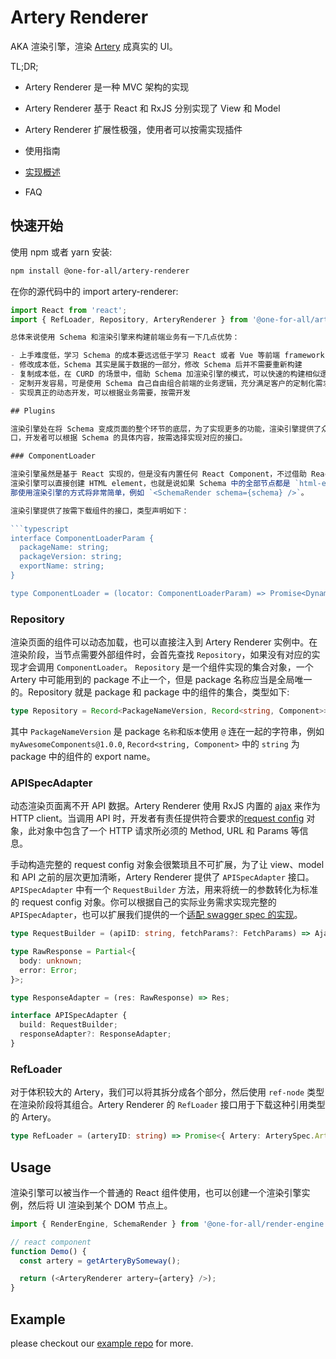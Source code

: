 # Artery Renderer

AKA 渲染引擎，渲染 [Artery](https://github.com/quanxiang-cloud/one-for-all/tree/main/packages/artery) 成真实的 UI。

TL;DR;

- Artery Renderer 是一种 MVC 架构的实现
- Artery Renderer 基于 React 和 RxJS 分别实现了 View 和 Model
- Artery Renderer 扩展性极强，使用者可以按需实现插件

- 使用指南
- [实现概述](./how-artery-renderer-works.md)
- FAQ

## 快速开始

使用 npm 或者 yarn 安装:

```bash
npm install @one-for-all/artery-renderer
```

在你的源代码中的 import artery-renderer:

```jsx
import React from 'react';
import { RefLoader, Repository, ArteryRenderer } from '@one-for-all/artery-renderer';

总体来说使用 Schema 和渲染引擎来构建前端业务有一下几点优势：

- 上手难度低，学习 Schema 的成本要远远低于学习 React 或者 Vue 等前端 framework
- 修改成本低，Schema 其实是属于数据的一部分，修改 Schema 后并不需要重新构建
- 复制成本低，在 CURD 的场景中，借助 Schema 加渲染引擎的模式，可以快速的构建相似逻辑的前端业务
- 定制开发容易，可是使用 Schema 自己自由组合前端的业务逻辑，充分满足客户的定制化需求
- 实现真正的动态开发，可以根据业务需要，按需开发

## Plugins

渲染引擎处在将 Schema 变成页面的整个环节的底层，为了实现更多的功能，渲染引擎提供了众多的插件接
口，开发者可以根据 Schema 的具体内容，按需选择实现对应的接口。

### ComponentLoader

渲染引擎虽然是基于 React 实现的，但是没有内置任何 React Component，不过借助 React 的 API，
渲染引擎可以直接创建 HTML element，也就是说如果 Schema 中的全部节点都是 `html-element`，
那使用渲染引擎的方式将非常简单，例如 `<SchemaRender schema={schema} />`。

渲染引擎提供了按需下载组件的接口，类型声明如下：

```typescript
interface ComponentLoaderParam {
  packageName: string;
  packageVersion: string;
  exportName: string;
}

type ComponentLoader = (locator: ComponentLoaderParam) => Promise<DynamicComponent>
```

### Repository

渲染页面的组件可以动态加载，也可以直接注入到 Artery Renderer 实例中。在渲染阶段，当节点需要外部组件时，会首先查找 `Repository`，如果没有对应的实现才会调用 `ComponentLoader`。 `Repository` 是一个组件实现的集合对象，一个 Artery 中可能用到的 package 不止一个，但是 package 名称应当是全局唯一的。Repository 就是 package 和 package 中的组件的集合，类型如下:

```typescript
type Repository = Record<PackageNameVersion, Record<string, Component>>;
```

其中 `PackageNameVersion` 是 package `名称`和`版本`使用 `@` 连在一起的字符串，例如 `myAwesomeComponents@1.0.0`, `Record<string, Component>` 中的 `string` 为 package 中的组件的 export name。

### APISpecAdapter

动态渲染页面离不开 API 数据。Artery Renderer 使用 RxJS 内置的 [ajax](https://rxjs.dev/api/ajax/ajax) 来作为 HTTP client。当调用 API 时，开发者有责任提供符合要求的[request config](https://github.com/quanxiang-cloud/one-for-all/blob/main/packages/api-spec-adapter/src/types.ts#L35) 对象，此对象中包含了一个 HTTP 请求所必须的 Method, URL 和 Params 等信息。

手动构造完整的 request config 对象会很繁琐且不可扩展，为了让 view、model 和 API 之前的层次更加清晰，Artery Renderer 提供了 `APISpecAdapter` 接口。`APISpecAdapter` 中有一个 `RequestBuilder` 方法，用来将统一的参数转化为标准的 request config 对象。你可以根据自己的实际业务需求实现完整的 `APISpecAdapter`，也可以扩展我们提供的一个[适配 swagger spec 的实现](https://github.com/quanxiang-cloud/one-for-all/tree/main/packages/api-spec-adapter)。

```typescript
type RequestBuilder = (apiID: string, fetchParams?: FetchParams) => AjaxConfig | undefined;

type RawResponse = Partial<{
  body: unknown;
  error: Error;
}>;

type ResponseAdapter = (res: RawResponse) => Res;

interface APISpecAdapter {
  build: RequestBuilder;
  responseAdapter?: ResponseAdapter;
}
```

### RefLoader

对于体积较大的 Artery，我们可以将其拆分成各个部分，然后使用 `ref-node` 类型在渲染阶段将其组合。Artery Renderer 的 `RefLoader` 接口用于下载这种引用类型的 Artery。

```typescript
type RefLoader = (arteryID: string) => Promise<{ Artery: ArterySpec.Artery; plugins?: Plugins }>;
```


## Usage

渲染引擎可以被当作一个普通的 React 组件使用，也可以创建一个渲染引擎实例，然后将 UI 渲染到某个
 DOM 节点上。

```javascript
import { RenderEngine, SchemaRender } from '@one-for-all/render-engine';

// react component
function Demo() {
  const artery = getArteryBySomeway();

  return (<ArteryRenderer artery={artery} />);
}

```

## Example

please checkout our [example repo](https://github.com/quanxiang-cloud/one-for-all/tree/main/packages/example) for more.

